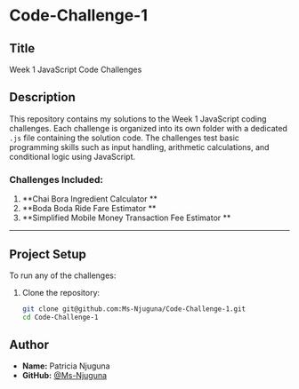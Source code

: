 # Code-Challenge-1
## Title
Week 1 JavaScript Code Challenges

## Description

This repository contains my solutions to the Week 1 JavaScript coding challenges. Each challenge is organized into its own folder with a dedicated `.js` file containing the solution code. The challenges test basic programming skills such as input handling, arithmetic calculations, and conditional logic using JavaScript.

### Challenges Included:

1. **Chai Bora Ingredient Calculator **
2. **Boda Boda Ride Fare Estimator **
3. **Simplified Mobile Money Transaction Fee Estimator **

---

## Project Setup

To run any of the challenges:

1. Clone the repository:
   ```bash
   git clone git@github.com:Ms-Njuguna/Code-Challenge-1.git
   cd Code-Challenge-1

## Author

- **Name:** Patricia Njuguna
- **GitHub:** [@Ms-Njuguna](https://github.com/Ms-Njuguna)


